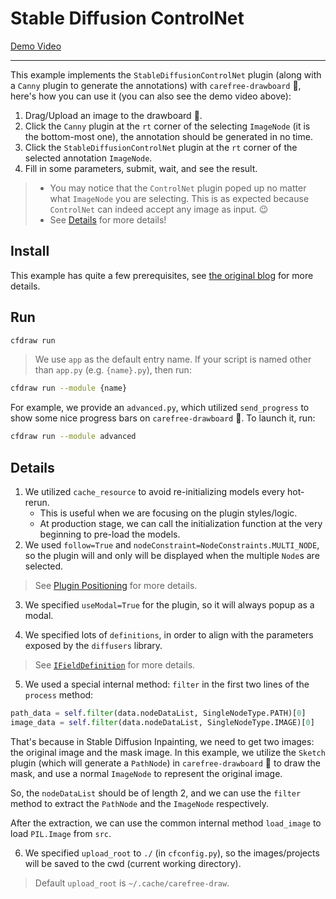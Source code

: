 # Stable Diffusion ControlNet

[Demo Video](https://user-images.githubusercontent.com/15677328/232323445-13751027-1292-47a8-b082-254cdd1b2e2e.mp4)

---

This example implements the `StableDiffusionControlNet` plugin (along with a `Canny` plugin to generate the annotations) with `carefree-drawboard` 🎨, here's how you can use it (you can also see the demo video above):
1. Drag/Upload an image to the drawboard 🎨.
2. Click the `Canny` plugin at the `rt` corner of the selecting `ImageNode` (it is the bottom-most one), the annotation should be generated in no time.
3. Click the `StableDiffusionControlNet` plugin at the `rt` corner of the selected annotation `ImageNode`.
5. Fill in some parameters, submit, wait, and see the result.

> * You may notice that the `ControlNet` plugin poped up no matter what `ImageNode` you are selecting. This is as expected because `ControlNet` can indeed accept any image as input. 😉
> * See [Details](#Details) for more details!

## Install

This example has quite a few prerequisites, see [the original blog](https://huggingface.co/blog/controlnet#the-stablediffusioncontrolnetpipeline) for more details.

## Run

```bash
cfdraw run
```

> We use `app` as the default entry name. If your script is named other than `app.py` (e.g. `{name}.py`), then run:

```bash
cfdraw run --module {name}
```

For example, we provide an `advanced.py`, which utilized `send_progress` to show some nice progress bars on `carefree-drawboard` 🎨. To launch it, run:

```bash
cfdraw run --module advanced
```

## Details

1. We utilized `cache_resource` to avoid re-initializing models every hot-rerun.
   * This is useful when we are focusing on the plugin styles/logic.
   * At production stage, we can call the initialization function at the very beginning to pre-load the models.
2. We used `follow=True` and `nodeConstraint=NodeConstraints.MULTI_NODE`, so the plugin will and only will be displayed when the multiple `Node`s are selected.

> See [Plugin Positioning](https://github.com/carefree0910/carefree-drawboard/wiki/Plugin-Positioning) for more details.

3. We specified `useModal=True` for the plugin, so it will always popup as a modal.

4. We specified lots of `definitions`, in order to align with the parameters exposed by the `diffusers` library.

> See [`IFieldDefinition`](https://github.com/carefree0910/carefree-drawboard/wiki/PythonFieldsPlugin#ifielddefinition) for more details.

5. We used a special internal method: `filter` in the first two lines of the `process` method:

```python
path_data = self.filter(data.nodeDataList, SingleNodeType.PATH)[0]
image_data = self.filter(data.nodeDataList, SingleNodeType.IMAGE)[0]
```

That's because in Stable Diffusion Inpainting, we need to get two images: the original image and the mask image. In this example, we utilize the `Sketch` plugin (which will generate a `PathNode`) in `carefree-drawboard` 🎨 to draw the mask, and use a normal `ImageNode` to represent the original image.

So, the `nodeDataList` should be of length 2, and we can use the `filter` method to extract the `PathNode` and the `ImageNode` respectively.

After the extraction, we can use the common internal method `load_image` to load `PIL.Image` from `src`.

6. We specified `upload_root` to `./` (in `cfconfig.py`), so the images/projects will be saved to the cwd (current working directory).

> Default `upload_root` is `~/.cache/carefree-draw`.
